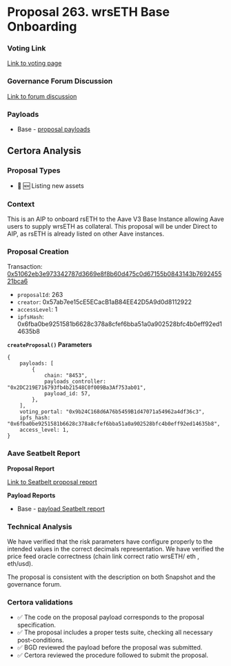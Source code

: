 # Proposal 263. wrsETH Base Onboarding

### Voting Link
[Link to voting page](https://vote.onaave.com/proposal/?proposalId=263)

### Governance Forum Discussion
[Link to forum discussion](https://governance.aave.com/t/arfc-onboard-rseth-to-arbitrum-and-base-v3-instances/20741)

### Payloads

* Base - [proposal payloads](https://basescan.org/address/0xCAD96AF06E01817b62A46B6343691a98e114Fa43)


## Certora Analysis

### Proposal Types

* :gem: :new: Listing new assets


### Context
This is an AIP to onboard rsETH to the Aave V3 Base Instance allowing Aave users to supply wrsETH as collateral. This proposal will be under Direct to AIP, as rsETH is already listed on other Aave instances.

### Proposal Creation
Transaction: [0x51062eb3e973342787d3669e8f8b60d475c0d67155b0843143b769245521bca6](https://etherscan.io/tx/0x51062eb3e973342787d3669e8f8b60d475c0d67155b0843143b769245521bca6)
- `proposalId`: 263
- `creator`: 0x57ab7ee15cE5ECacB1aB84EE42D5A9d0d8112922
- `accessLevel`: 1
- `ipfsHash`: 0x6fba0be9251581b6628c378a8cfef6bba51a0a902528bfc4b0eff92ed14635b8

**`createProposal()` Parameters**
```
{
    payloads: [
        {
            chain: "8453",
            payloads_controller: "0x2DC219E716793fb4b21548C0f009Ba3Af753ab01",
            payload_id: 57,
        },
    ],
    voting_portal: "0x9b24C168d6A76b5459B1d47071a54962a4df36c3",
    ipfs_hash: "0x6fba0be9251581b6628c378a8cfef6bba51a0a902528bfc4b0eff92ed14635b8",
    access_level: 1,
}
```

### Aave Seatbelt Report
**Proposal Report**

[Link to Seatbelt proposal report](https://github.com/bgd-labs/seatbelt-gov-v3/blob/main/reports/proposals/263.md)

**Payload Reports**

* Base - [payload Seatbelt report](https://github.com/bgd-labs/seatbelt-gov-v3/blob/main/reports/payloads/8453/0x2DC219E716793fb4b21548C0f009Ba3Af753ab01/57.md)


### Technical Analysis
We have verified that the risk parameters have configure properly to the intended values in the correct decimals representation. We have verified the price feed oracle correctness (chain link correct ratio wrsETH/ eth , eth/usd).

The proposal is consistent with the description on both Snapshot and the governance forum.

### Certora validations
* :white_check_mark: The code on the proposal payload corresponds to the proposal specification.
* :white_check_mark: The proposal includes a proper tests suite, checking all necessary post-conditions.
* :white_check_mark: BGD reviewed the payload before the proposal was submitted.
* :white_check_mark: Certora reviewed the procedure followed to submit the proposal.
